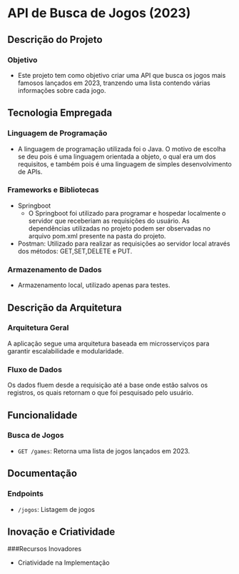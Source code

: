 # API de Busca de Jogos (2023)

## Descrição do Projeto

### Objetivo
- Este projeto tem como objetivo criar uma API que busca os jogos mais famosos lançados em 2023, tranzendo uma lista contendo várias informações sobre cada jogo.

## Tecnologia Empregada

### Linguagem de Programação
- A linguagem de programação utilizada foi o Java. O motivo de escolha se deu pois é uma linguagem orientada a objeto, o qual era um dos requisitos, e também pois é uma linguagem de simples desenvolvimento de APIs.

### Frameworks e Bibliotecas
- Springboot 
  - O Springboot foi utilizado para programar e hospedar localmente o servidor que receberiam as requisições do usuário. As dependências utilizadas no projeto podem ser observadas no arquivo pom.xml presente na pasta do projeto.
- Postman: Utilizado para realizar as requisições ao servidor local através dos métodos: GET,SET,DELETE e PUT.

### Armazenamento de Dados
- Armazenamento local, utilizado apenas para testes.

## Descrição da Arquitetura

### Arquitetura Geral
A aplicação segue uma arquitetura baseada em microsserviços para garantir escalabilidade e modularidade.

### Fluxo de Dados
Os dados fluem desde a requisição até a base onde estão salvos os registros, os quais retornam o que foi pesquisado pelo usuário.

## Funcionalidade

### Busca de Jogos
- `GET /games`: Retorna uma lista de jogos lançados em 2023.

## Documentação

### Endpoints
- `/jogos`: Listagem de jogos
  
## Inovação e Criatividade

###Recursos Inovadores

- Criatividade na Implementação


